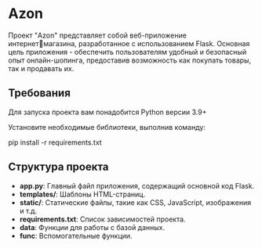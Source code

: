 # Azon

Проект "Azon" представляет собой веб-приложение интернетмагазина, разработанное с использованием Flask. Основная цель 
приложения - обеспечить пользователям удобный и безопасный 
опыт онлайн-шопинга, предоставив возможность как покупать 
товары, так и продавать их.

## Требования

Для запуска проекта вам понадобится Python версии 3.9+ 

Установите необходимые библиотеки, выполнив команду:

pip install -r requirements.txt


## Структура проекта

- **app.py**: Главный файл приложения, содержащий основной код Flask.
- **templates/**: Шаблоны HTML-страниц.
- **static/**: Статические файлы, такие как CSS, JavaScript, изображения и т.д.
- **requirements.txt**: Список зависимостей проекта.
- **data**: Функции для работы с базой данных.
- **func**: Вспомогательные функции.
